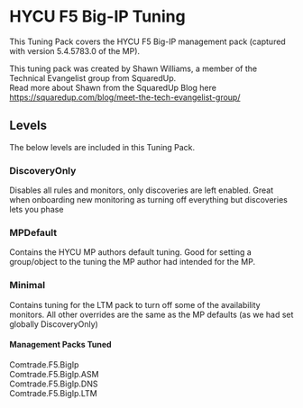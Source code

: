 # HYCU F5 Big-IP Tuning

This Tuning Pack covers the HYCU F5 Big-IP management pack (captured with version 5.4.5783.0 of the MP).

This tuning pack was created by Shawn Williams, a member of the Technical Evangelist group from SquaredUp.  
Read more about Shawn from the SquaredUp Blog here <https://squaredup.com/blog/meet-the-tech-evangelist-group/>

## Levels

The below levels are included in this Tuning Pack.

### DiscoveryOnly

Disables all rules and monitors, only discoveries are left enabled. Great when onboarding new monitoring as turning off everything but discoveries lets you phase

### MPDefault

Contains the HYCU MP authors default tuning. Good for setting a group/object to the tuning the MP author had intended for the MP.

### Minimal

Contains tuning for the LTM pack to turn off some of the availability monitors. All other overrides are the same as the MP defaults (as we had set globally DiscoveryOnly)

#### Management Packs Tuned

Comtrade.F5.BigIp  
Comtrade.F5.BigIp.ASM  
Comtrade.F5.BigIp.DNS  
Comtrade.F5.BigIp.LTM  
